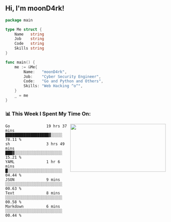 <h2> Hi, I'm moonD4rk!</h2>

```go
package main

type Me struct {
	Name   string
	Job    string
	Code   string
	Skills string
}

func main() {
	me := &Me{
		Name:   "moonD4rk",
		Job:    "Cyber Security Engineer",
		Code:   "Go and Python and Others",
		Skills: "Web Hacking ^o^",
	}
	_ = me
}
```

<h3>📊 This Week I Spent My Time On:</h3>
<img align='right' src="https://github-readme-stats.vercel.app/api?username=moond4rk&show_icons=true&theme=radical", width="300" height="150">

<!--START_SECTION:waka-->

```text
Go                19 hrs 37 mins  ███████████████████▓░░░░░   78.11 %
sh                3 hrs 49 mins   ███▓░░░░░░░░░░░░░░░░░░░░░   15.21 %
YAML              1 hr 6 mins     █░░░░░░░░░░░░░░░░░░░░░░░░   04.44 %
JSON              9 mins          ░░░░░░░░░░░░░░░░░░░░░░░░░   00.63 %
Text              8 mins          ░░░░░░░░░░░░░░░░░░░░░░░░░   00.58 %
Markdown          6 mins          ░░░░░░░░░░░░░░░░░░░░░░░░░   00.44 %
```

<!--END_SECTION:waka-->


